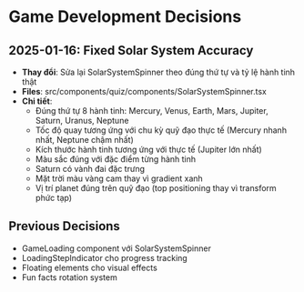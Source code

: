 
# Game Development Decisions

## 2025-01-16: Fixed Solar System Accuracy
- **Thay đổi**: Sửa lại SolarSystemSpinner theo đúng thứ tự và tỷ lệ hành tinh thật
- **Files**: src/components/quiz/components/SolarSystemSpinner.tsx
- **Chi tiết**:
  - Đúng thứ tự 8 hành tinh: Mercury, Venus, Earth, Mars, Jupiter, Saturn, Uranus, Neptune
  - Tốc độ quay tương ứng với chu kỳ quỹ đạo thực tế (Mercury nhanh nhất, Neptune chậm nhất)
  - Kích thước hành tinh tương ứng với thực tế (Jupiter lớn nhất)
  - Màu sắc đúng với đặc điểm từng hành tinh
  - Saturn có vành đai đặc trưng
  - Mặt trời màu vàng cam thay vì gradient xanh
  - Vị trí planet đúng trên quỹ đạo (top positioning thay vì transform phức tạp)

## Previous Decisions
- GameLoading component với SolarSystemSpinner
- LoadingStepIndicator cho progress tracking
- Floating elements cho visual effects
- Fun facts rotation system
